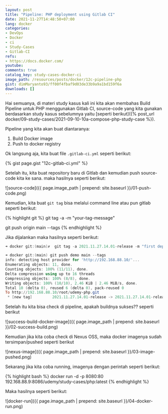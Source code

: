 ```yaml
---
layout: post
title: "Pipeline: PHP deployment using Gitlab CI"
date: 2021-11-27T14:48:50+07:00
lang: docker
categories:
- DevOps
- Docker
- ci
- Study-Cases
- Gitlab-CI
refs: 
- https://docs.docker.com/
youtube: 
comments: true
catalog_key: study-cases-docker-ci
image_path: /resources/posts/docker/12c-pipeline-php
gist: dimMaryanto93/ff00f4fbaf9d03de33b9a9a1bd159f6a
downloads: []
---
```


Hai semuanya, di materi study kasus kali ini kita akan membahas Build Pipeline untuk PHP menggunakan Gitlab CI, source-code yang kita gunakan berdasarkan study kasus sebelumnya yaitu [seperti berikut]({% post_url docker/09-study-cases/2021-09-10-10a-compose-php-study-case %}). 

Pipeline yang kita akan buat diantaranya:

1. Build Docker image
2. Push to docker registry

Ok langsung aja, kita buat file `.gitlab-ci.yml` seperti berikut:

{% gist page.gist "12c-gitlab-ci.yml" %}

Setelah itu, kita buat repository baru di Gitlab dan kemudian push source-code kita ke sana. maka hasilnya seperti berikut:

![source-code]({{ page.image_path | prepend: site.baseurl }}/01-push-code.png)

Kemudian, kita buat `git tag` bisa melalui command line atau pun gitlab seperti berikut:

{% highlight git %}
git tag -a <tag-version> -m "your-tag-message"

git push origin main --tags
{% endhighlight %}

Jika dijalankan maka hasilnya seperti berikut:

```powershell
➜ docker git:(main)✗  git tag -a 2021.11.27.14.01-release -m "first deploy with gitlab ci"

➜ docker git:(main) git push demo main --tags
info: detecting host provider for 'http://192.168.88.10/'...
Enumerating objects: 11, done.
Counting objects: 100% (11/11), done.
Delta compression using up to 16 threads
Compressing objects: 100% (8/8), done.
Writing objects: 100% (10/10), 2.46 KiB | 2.46 MiB/s, done.
Total 10 (delta 0), reused 6 (delta 0), pack-reused 0
To http://192.168.88.10/root/udemy-php.git
 * [new tag]         2021.11.27.14.01-release -> 2021.11.27.14.01-release
```

Setelah itu kita bisa check di pipeline, apakah buildnya sukses?? seperti berikut

![success-build-docker-image]({{ page.image_path | prepend: site.baseurl }}/02-success-build.png)

Kemudian jika kita coba check di Nexus OSS, maka docker imagenya sudah tersimpan/pushed seperti berikut

![nexus-image]({{ page.image_path | prepend: site.baseurl }}/03-image-pushed.png)

Sekarang jika kita coba running, imagenya dengan perintah seperti berikut:

{% highlight bash %}
docker run -d -p 8080:80 192.168.88.9:8086/udemy/study-cases/php:latest
{% endhighlight %}

Maka hasilnya seperti berikut:

![docker-run]({{ page.image_path | prepend: site.baseurl }}/04-docker-run.png)
